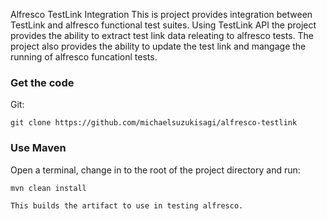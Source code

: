 Alfresco TestLink Integration
This is project provides integration between TestLink and alfresco functional test suites.
Using TestLink API the project provides the ability to extract test link data releating to alfresco tests.
The project also provides the ability to update the test link and mangage the running of alfresco funcationl tests.

### Get the code

Git:

    git clone https://github.com/michaelsuzukisagi/alfresco-testlink

### Use Maven

Open a terminal, change in to the root of the project directory and run:

    mvn clean install

    This builds the artifact to use in testing alfresco.

